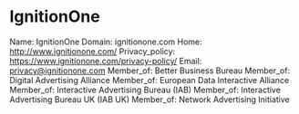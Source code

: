 
# IgnitionOne

Name: IgnitionOne
Domain: ignitionone.com
Home: http://www.ignitionone.com/
Privacy_policy: https://www.ignitionone.com/privacy-policy/
Email: privacy@ignitionone.com
Member_of: Better Business Bureau
Member_of: Digital Advertising Alliance
Member_of: European Data Interactive Alliance
Member_of: Interactive Advertising Bureau (IAB)
Member_of: Interactive Advertising Bureau UK (IAB UK)
Member_of: Network Advertising Initiative
